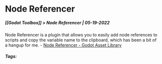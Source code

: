 # Node Referencer
##### [[Godot Toolbox]] > Node Referencer | 05-19-2022

Node Referencer is a plugin that allows you to easily add node references to scripts and copy the variable name to the clipboard, which has been a bit of a hangup for me.
	- [Node Referencer - Godot Asset Library](https://godotengine.org/asset-library/asset/1276)

##### Tags: 